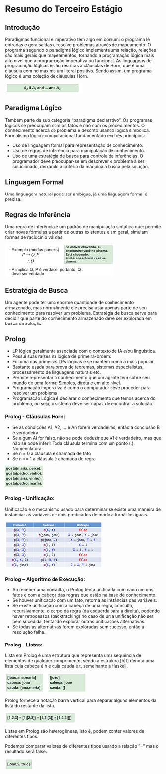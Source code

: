 # Resumo do Terceiro Estágio

## Introdução
Paradigmas funcional e imperativo têm algo em comum: o programa lê entradas e gera saídas e resolve problemas através de mapeamento.
O programa segundo o paradigma lógico implementa uma relação, relações são mais gerais que mapeamentos, tornando a programação lógica mais alto nível que a programação imperativa ou funcional.
As linguagens de programação lógicas estão restritas à cláusulas de Horn, que é uma cláusula com no máximo um literal positivo. Sendo assim, um programa lógico é uma coleção de cláusulas Horn.

![intro_logica](imagens/intro_logica.png)

## Paradigma Lógico
Também parte da sub categoria “paradigma declarativo”.
Os programas lógicos se preocupam com os fatos e não com os procedimentos.
O conhecimento acerca do problema é descrito usando lógica simbólica.
Formalismo lógico-computacional fundamentado em três princípios:
- Uso de linguagem formal para representação de conhecimento.
- Uso de regras de inferência para manipulação de conhecimento.
- Uso de uma estratégia de busca para controle de inferências.
O programador deve preocupar-se em descrever o problema a ser solucionado, deixando a critério da máquina a busca pela solução.

## Linguagem Formal
Uma linguagem natural pode ser ambígua, já uma linguagem formal é precisa.

## Regras de Inferência
Uma regra de inferência é um padrão de manipulação sintática que: permite criar novas fórmulas a partir de outras existentes e em geral, simulam formas de raciocínio válidas.

![regra_inferencia](imagens/regra_inferencia.png)

## Estratégia de Busca
Um agente pode ter uma enorme quantidade de conhecimento armazenado, mas normalmente ele precisa usar apenas parte de seu conhecimento para resolver um problema. Estratégia de busca serve para decidir que parte do conhecimento armazenado deve ser explorada em busca da solução.

## Prolog
- LP lógica geralmente associada com o contexto de IA e/ou linguística.
- Possui suas raízes na lógica de primeira-ordem.
- Foi uma das primeiras LPs lógicas e se mantém como a mais popular
- Bastante usada para prova de teoremas, sistemas especialistas, processamento de linguagens naturais etc.
- Permite representar o conhecimento que um agente tem sobre seu mundo de uma forma: Simples, direta e em alto nível.
- Programação imperativa é como o computador deve proceder para resolver um problema
- Programação Lógica é declarar o conhecimento que temos acerca do problema, ou seja, o sistema deve ser capaz de encontrar a solução.

### Prolog - Cláusulas Horn:
- Se as condições A1, A2, … e An forem verdadeiras, então a conclusão B é verdadeira
- Se algum Ai for falso, não se pode deduzir que A1 é verdadeiro, mas que não se pode inferir
Toda cláusula termina com um ponto (.).
Nomenclatura:
- Se n = 0 a cláusula é chamada de fato
- Se n >= 1 a cláusula é chamada de regra

![clausula_horn](imagens/clausula_horn.png)

### Prolog - Unificação:
Unificação é o mecanismo usado para determinar se existe uma maneira de instanciar as variáveis de dois predicados de modo a torná-los iguais.

![unificacao](imagens/unificacao.png)

### Prolog – Algoritmo de Execução:
- Ao receber uma consulta, o Prolog tenta unificá-la com cada um dos fatos e com a cabeça das regras que estão na base de conhecimento.
- Se houver unificação com um fato, retorna as instâncias das variáveis.
- Se existe unificação com a cabeça de uma regra, consulta, recursivamente, o corpo da regra (da esquerda para a direita), podendo haver retrocessos (backtracking) no caso de uma unificação não ser bem sucedida, tentando explorar outras unificações alternativas.
- Se todas as alternativas forem exploradas sem sucesso, então a resolução falha.

### Prolog - Listas:
Lista em Prolog é uma estrutura que representa uma sequência de elementos de qualquer comprimento, sendo a estrutura [h|t] denota uma lista cuja cabeça é h e cuja cauda é t, semelhante a Haskell.

![lista_logica_1](imagens/lista_logica_1.png)

Prolog fornece a notação barra vertical para separar alguns elementos da lista do restante da lista.

![lista_logica_2](imagens/lista_logica_2.png)

Listas em Prolog são heterogêneas, isto é, podem conter valores de diferentes tipos.

Podemos comparar valores de diferentes tipos usando a relação ”=” mas o resultado será false.

![lista_logica_3](imagens/lista_logica_3.png)





